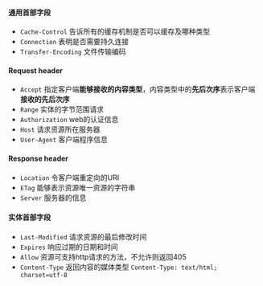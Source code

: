 #### 通用首部字段

* `Cache-Control` 告诉所有的缓存机制是否可以缓存及哪种类型
* `Connection` 表明是否需要持久连接
* `Transfer-Encoding` 文件传输编码

#### Request header

- `Accept` 指定客户端**能够接收的内容类型**，内容类型中的**先后次序**表示客户端**接收的先后次序**
- `Range` 实体的字节范围请求
- `Authorization` web的认证信息
- `Host` 请求资源所在服务器
- `User-Agent` 客户端程序信息

#### Response header

* `Location` 令客户端重定向的URI
* `ETag` 能够表示资源唯一资源的字符串
* `Server` 服务器的信息

#### 实体首部字段

- `Last-Modified` 请求资源的最后修改时间
- `Expires` 响应过期的日期和时间
- `Allow` 资源可支持http请求的方法，不允许则返回405
- `Content-Type` 返回内容的媒体类型 `Content-Type: text/html; charset=utf-8`